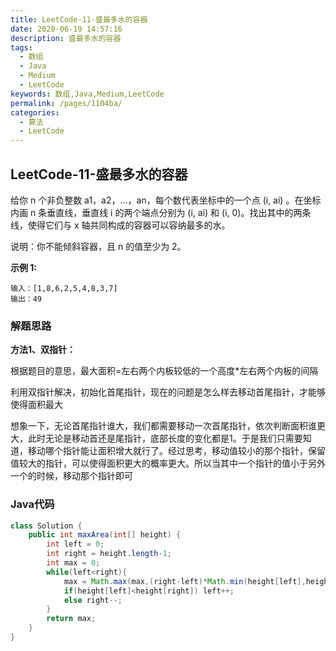 ```yaml
---
title: LeetCode-11-盛最多水的容器
date: 2020-06-19 14:57:16
description: 盛最多水的容器
tags: 
  - 数组
  - Java
  - Medium
  - LeetCode
keywords: 数组,Java,Medium,LeetCode
permalink: /pages/1104ba/
categories: 
  - 算法
  - LeetCode
---
```


## LeetCode-11-盛最多水的容器

给你 n 个非负整数 a1，a2，...，an，每个数代表坐标中的一个点 (i, ai) 。在坐标内画 n 条垂直线，垂直线 i 的两个端点分别为 (i, ai) 和 (i, 0)。找出其中的两条线，使得它们与 x 轴共同构成的容器可以容纳最多的水。

说明：你不能倾斜容器，且 n 的值至少为 2。

 <!--more-->

**示例 1:**

```
输入：[1,8,6,2,5,4,8,3,7]
输出：49
```

### 解题思路

**方法1、双指针：**

根据题目的意思，最大面积=左右两个内板较低的一个高度*左右两个内板的间隔

利用双指针解决，初始化首尾指针，现在的问题是怎么样去移动首尾指针，才能够使得面积最大

想象一下，无论首尾指针谁大，我们都需要移动一次首尾指针，依次判断面积谁更大，此时无论是移动首还是尾指针，底部长度的变化都是1。于是我们只需要知道，移动哪个指针能让面积增大就行了。经过思考，移动值较小的那个指针，保留值较大的指针，可以使得面积更大的概率更大。所以当其中一个指针的值小于另外一个的时候，移动那个指针即可

### Java代码

```java
class Solution {
    public int maxArea(int[] height) {
        int left = 0;
        int right = height.length-1;
        int max = 0;
        while(left<right){
            max = Math.max(max,(right-left)*Math.min(height[left],height[right]));
            if(height[left]<height[right]) left++;
            else right--;
        }
        return max;
    }
}
```


